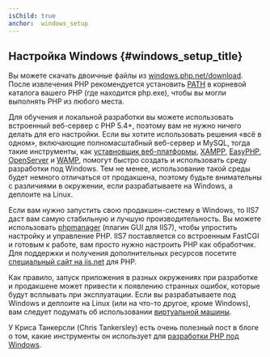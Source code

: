 ```yaml
---
isChild: true
anchor:  windows_setup
---
```


## Настройка Windows {#windows_setup_title}

Вы можете скачать двоичные файлы из [windows.php.net/download][php-downloads]. После извлечения PHP рекомендуется установить [PATH][windows-path] в корневой каталога вашего PHP (где находится php.exe), чтобы вы могли выполнять PHP из любого места.

Для обучения и локальной разработки вы можете использовать встроенный веб-сервер с PHP 5.4+, поэтому вам не нужно ничего делать для его настройки. Если вы хотите использовать решения «всё в одном», включающие полномасштабный веб-сервер и MySQL, тогда такие инструменты, как [уставновщик веб-платформы][wpi], [XAMPP][xampp], [EasyPHP][easyphp], [OpenServer][openserver] и [WAMP][wamp], помогут быстро создать и использовать среду разработки под Windows. Тем не менее, использование такой среды будет немного отличаться от продакшена, поэтому будьте внимательны с различиями в окружении, если разрабатываете на Windows, а деплоите на Linux.

Если вам нужно запустить свою продакшен-систему в Windows, то IIS7 даст вам самую стабильную и лучшую производительность. Вы можете использовать [phpmanager][phpmanager] (плагин GUI для IIS7), чтобы упростить настройку и управление PHP. IIS7 поставляется со встроенным FastCGI и готовым к работе, вам просто нужно настроить PHP как обработчик. Для поддержки и получения дополнительных ресурсов посетите [специальный сайт на iis.net][php-iis] для PHP.

Как правило, запуск приложения в разных окружениях при разработке и продакшене может привести к появлению странных ошибок, которые будут всплывать при эксплуатации. Если вы разрабатываете под Windows и деплоите на Linux (или на что-то другое, кроме Windows), вам следует подумать об использовании [виртуальной машины](/#virtualization_title).

У Криса Танкерсли (Chris Tankersley) есть очень полезный пост в блоге о том, какие инструменты он использует для [разработки PHP под Windows][windows-tools].

[easyphp]: http://www.easyphp.org/
[phpmanager]: http://phpmanager.codeplex.com/
[openserver]: http://open-server.ru/
[wamp]: http://www.wampserver.com/en/
[php-downloads]: http://windows.php.net/download/
[php-iis]: http://php.iis.net/
[windows-path]: http://www.windows-commandline.com/set-path-command-line/
[windows-tools]: http://ctankersley.com/2016/11/13/developing-on-windows-2016/
[wpi]: https://www.microsoft.com/web/downloads/platform.aspx
[xampp]: http://www.apachefriends.org/en/xampp.html

